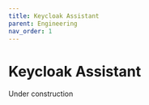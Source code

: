 ```yaml
---
title: Keycloak Assistant
parent: Engineering
nav_order: 1
---
```


# Keycloak Assistant

Under construction
